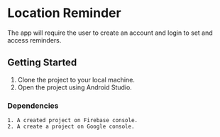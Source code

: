# Location Reminder
The app will require the user to create an account and login to set and access reminders. 

## Getting Started

1. Clone the project to your local machine.
2. Open the project using Android Studio.

### Dependencies

```
1. A created project on Firebase console.
2. A create a project on Google console.
```

